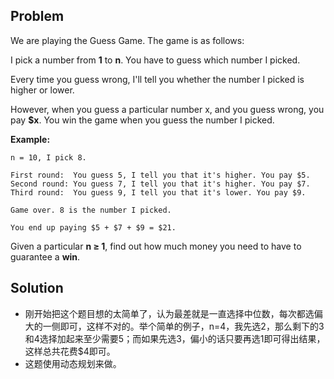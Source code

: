 ## Problem

We are playing the Guess Game. The game is as follows:

I pick a number from **1** to **n**. You have to guess which number I picked.

Every time you guess wrong, I'll tell you whether the number I picked is higher or lower.

However, when you guess a particular number x, and you guess wrong, you pay **$x**. You win the game when you guess the number I picked.

**Example:**

```
n = 10, I pick 8.

First round:  You guess 5, I tell you that it's higher. You pay $5.
Second round: You guess 7, I tell you that it's higher. You pay $7.
Third round:  You guess 9, I tell you that it's lower. You pay $9.

Game over. 8 is the number I picked.

You end up paying $5 + $7 + $9 = $21.
```

Given a particular **n ≥ 1**, find out how much money you need to have to guarantee a **win**.



## Solution

* 刚开始把这个题目想的太简单了，认为最差就是一直选择中位数，每次都选偏大的一侧即可，这样不对的。举个简单的例子，n=4，我先选2，那么剩下的3和4选择加起来至少需要5；而如果先选3，偏小的话只要再选1即可得出结果，这样总共花费$4即可。
* 这题使用动态规划来做。